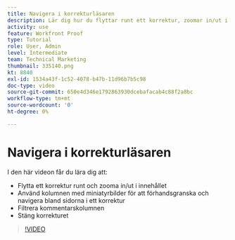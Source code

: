 ```yaml
---
title: Navigera i korrekturläsaren
description: Lär dig hur du flyttar runt ett korrektur, zoomar in/ut i innehållet, använder miniatyrbildskolumnen, filtrerar korrekturkommentarer och mycket mer i dialogrutan [!DNL  Workfront] korrekturläsare.
activity: use
feature: Workfront Proof
type: Tutorial
role: User, Admin
level: Intermediate
team: Technical Marketing
thumbnail: 335140.png
kt: 8840
exl-id: 1534a43f-1c52-4078-b47b-11d96b7b5c98
doc-type: video
source-git-commit: 650e4d346e1792863930dcebafacab4c88f2a8bc
workflow-type: tm+mt
source-wordcount: '0'
ht-degree: 0%

---
```


# Navigera i korrekturläsaren

I den här videon får du lära dig att:

* Flytta ett korrektur runt och zooma in/ut i innehållet
* Använd kolumnen med miniatyrbilder för att förhandsgranska och navigera bland sidorna i ett korrektur
* Filtrera kommentarskolumnen
* Stäng korrekturet

>[!VIDEO](https://video.tv.adobe.com/v/335140/?quality=12&learn=on)

<!-- 
## Learn more
* Review a static proof
* Search within a proof
* Compare proofs
* Configure proofing viewer settings
* View the [!DNL Workfront] object associated with a proof
* Share a proof from the proofing viewer
* Print a proof summary within [!DNL Workfront]
-->
